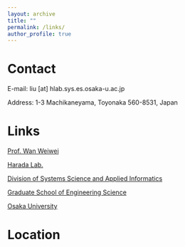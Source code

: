 ```yaml
---
layout: archive
title: ""
permalink: /links/
author_profile: true
---
```


Contact
======

E-mail: liu [at] hlab.sys.es.osaka-u.ac.jp

Address: 1-3 Machikaneyama, Toyonaka 560-8531, Japan

Links
======
[Prof. Wan Weiwei](https://wanweiwei07.github.io/) 

[Harada Lab.](https://www.roboticmanipulation.org/) 

[Division of Systems Science and Applied Informatics](https://www.grad.sys.es.osaka-u.ac.jp/)

[Graduate School of Engineering Science](https://www.es.osaka-u.ac.jp/en/)

[Osaka University](https://www.osaka-u.ac.jp/en)

Location
======
